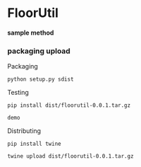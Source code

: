 # FloorUtil
**sample method**

### packaging upload

Packaging

```
python setup.py sdist 
```

Testing

```
pip install dist/floorutil-0.0.1.tar.gz 
```

```
demo
```

Distributing

```
pip install twine

twine upload dist/floorutil-0.0.1.tar.gz 
```
